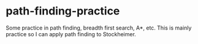 # path-finding-practice
Some practice in path finding, breadth first search, A*, etc. This is mainly practice so I can apply path finding to Stockheimer.

